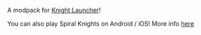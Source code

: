 A modpack for [Knight Launcher](https://github.com/lucas-allegri/KnightLauncher/releases)!

You can also play Spiral Knights on Android / iOS! More info [here](https://github.com/SirDank/KnightInstaller_iOS)
